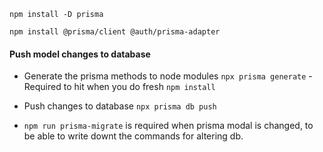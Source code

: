 `npm install -D prisma`

`npm install @prisma/client @auth/prisma-adapter`


#### Push model changes to database
- Generate the prisma methods to node modules
`npx prisma generate` - Required to hit when you do fresh `npm install`

- Push changes to database
`npx prisma db push`

- `npm run prisma-migrate` is required when prisma modal is changed, to be able to write downt the commands for altering db.

